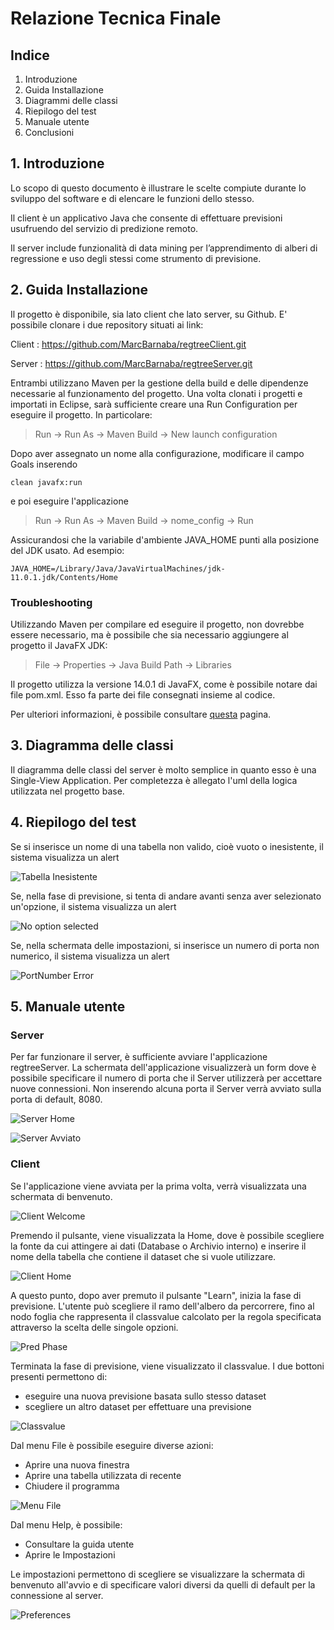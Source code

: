 # Relazione Tecnica Finale

## Indice
1. Introduzione
2. Guida Installazione
4. Diagrammi delle classi
4. Riepilogo del test    
5. Manuale utente
6. Conclusioni



## 1. Introduzione
Lo scopo di questo documento è illustrare le scelte compiute durante lo sviluppo del software e di elencare le funzioni dello stesso.

Il client è un applicativo Java che consente di effettuare previsioni usufruendo del servizio di predizione remoto.

Il server include funzionalità di data mining per l’apprendimento di alberi di regressione e uso degli stessi come strumento di previsione.

## 2. Guida Installazione

Il progetto è disponibile, sia lato client che lato server, su Github.
E' possibile clonare i due repository situati ai link:

Client : https://github.com/MarcBarnaba/regtreeClient.git 

Server : https://github.com/MarcBarnaba/regtreeServer.git

Entrambi utilizzano Maven per la gestione della build e delle dipendenze necessarie al funzionamento del progetto. Una volta clonati i progetti e importati in Eclipse, sarà sufficiente creare una Run Configuration per eseguire il progetto. In particolare:

> Run -> Run As -> Maven Build -> New launch configuration 

Dopo aver assegnato un nome alla configurazione, modificare il campo Goals inserendo

    clean javafx:run
e poi eseguire l'applicazione 
> Run -> Run As -> Maven Build -> nome_config -> Run

Assicurandosi che la variabile d'ambiente JAVA_HOME punti alla posizione del JDK usato. Ad esempio:

    JAVA_HOME=/Library/Java/JavaVirtualMachines/jdk-11.0.1.jdk/Contents/Home

### Troubleshooting

Utilizzando Maven per compilare ed eseguire il progetto, non dovrebbe essere necessario, ma è possibile che sia necessario aggiungere al progetto il JavaFX JDK:
> File -> Properties -> Java Build Path -> Libraries

Il progetto utilizza la versione 14.0.1 di JavaFX, come è possibile notare dai file pom.xml. Esso fa parte dei file consegnati insieme al codice.

Per ulteriori informazioni, è possibile consultare [questa](https://openjfx.io/openjfx-docs/) pagina.

## 3. Diagramma delle classi

 Il diagramma delle classi del server è molto semplice in quanto esso è una Single-View Application.
 Per completezza è allegato l'uml della logica utilizzata nel progetto base.


## 4. Riepilogo del test 

Se si inserisce un nome di una tabella non valido, cioè vuoto o inesistente, il sistema visualizza un alert

![Tabella Inesistente](/docs/screenshots/testcases/tabella_inesistente.png "Tabella Inesistente")

Se, nella fase di previsione, si tenta di andare avanti senza aver selezionato un'opzione, il sistema visualizza un alert

![No option selected](/docs/screenshots/testcases/no_option.png "No option selected")

Se, nella schermata delle impostazioni, si inserisce un numero di porta non numerico, il sistema visualizza un alert

![PortNumber Error](/docs/screenshots/testcases/portnumber_error.png "PortNumber Error")

## 5. Manuale utente

### Server

Per far funzionare il server, è sufficiente avviare l'applicazione regtreeServer.
La schermata dell'applicazione visualizzerà un form dove è possibile specificare il numero di porta che il Server utilizzerà per accettare nuove connessioni. Non inserendo alcuna porta il Server verrà avviato sulla porta di default, 8080.

![Server Home](/docs/screenshots/userguide/Server.png "Server Home")


![Server Avviato](/docs/screenshots/userguide/Avviato.png "Server Avviato")

### Client

Se l'applicazione viene avviata per la prima volta, verrà visualizzata una schermata di benvenuto.

![Client Welcome](/docs/screenshots/userguide/Welcome.png "Client Welcome")

Premendo il pulsante, viene visualizzata la Home, dove è possibile scegliere la fonte da cui attingere ai dati (Database o Archivio interno) e inserire il nome della tabella che contiene il dataset che si vuole utilizzare.

![Client Home](/docs/screenshots/userguide/Home.png "Client Home")


A questo punto, dopo aver premuto il pulsante "Learn", inizia la fase di previsione.
L'utente può scegliere il ramo dell'albero da percorrere, fino al nodo foglia che rappresenta il classvalue calcolato per la regola specificata attraverso la scelta delle singole opzioni.

![Pred Phase](/docs/screenshots/userguide/PredPhase.png "Pred Phase")

Terminata la fase di previsione, viene visualizzato il classvalue. I due bottoni presenti permettono di:
- eseguire una nuova previsione basata sullo stesso dataset
- scegliere un altro dataset per effettuare una previsione

![Classvalue](/docs/screenshots/userguide/ClassValue.png "Classvalue")


Dal menu File è possibile eseguire diverse azioni:
- Aprire una nuova finestra
- Aprire una tabella utilizzata di recente
- Chiudere il programma

![Menu File](/docs/screenshots/userguide/MenuBar.png "Menu File")


Dal menu Help, è possibile:
- Consultare la guida utente
- Aprire le Impostazioni

Le impostazioni permettono di scegliere se visualizzare la schermata di benvenuto all'avvio e di specificare valori diversi da quelli di default per la connessione al server.

![Preferences](/docs/screenshots/userguide/Settings.png "Preferences")



